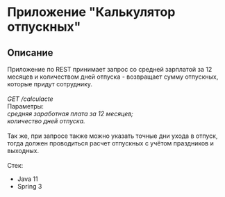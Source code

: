 # Приложение "Калькулятор отпускных"

## Описание
Приложение по REST принимает запрос со средней зарплатой за 12 месяцев
и количеством дней отпуска - возвращает сумму отпускных, которые
придут сотруднику.<br>
<br>
_GET /calculacte_<br>
Параметры:<br>
_средняя заработная плата за 12 месяцев;_<br>
_количество дней отпуска._
<br>
<br>
Так же, при запросе также можно указать точные дни ухода в отпуск, тогда должен
проводиться расчет отпускных с учётом праздников и выходных.
<br>
<br>
Стек:<br>
- Java 11<br>
- Spring 3<br>